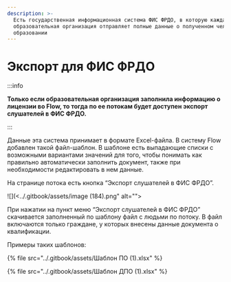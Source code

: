 ```yaml
---
description: >-
  Есть государственная информационная система ФИС ФРДО, в которую каждая
  образовательная организация отправляет полные данные о полученном человеком
  образовании
---
```


# Экспорт для ФИС ФРДО

:::info

**Только если образовательная организация заполнила информацию о лицензии во Flow, то тогда по ее потокам будет доступен экспорт слушателей в ФИС ФРДО.**

:::

Данные эта система принимает в формате Excel-файла. В систему Flow добавлен такой файл-шаблон. В шаблоне есть выпадающие списки с возможными вариантами значений для того, чтобы понимать как правильно автоматически заполнить документ, также при необходимости редактировать в нем данные.&#x20;

На странице потока  есть кнопка “Экспорт слушателей в ФИС ФРДО”. &#x20;

![](<../.gitbook/assets/image (184).png" alt=""><figcaption></figcaption></figure>

При нажатии на пункт меню “Экспорт слушателей в ФИС ФРДО” скачивается заполненный по шаблону файл с людьми по потоку. В файл включаются только граждане, у которых внесены данные документа о квалификации.

Примеры таких шаблонов:

{% file src="../.gitbook/assets/Шаблон ПО (1).xlsx" %}

{% file src="../.gitbook/assets/Шаблон ДПО (1).xlsx" %}
